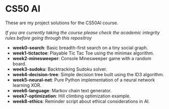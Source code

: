 # CS50 AI 

These are my project solutions for the CS50AI course.

*If you are currently taking the course please check the academic integrity rules before going through this repositroy*

- **week0-search**: Basic breadth-first search on a tiny social graph.
- **week1-tictactoe**: Playable Tic Tac Toe using the minimax algorithm.
- **week2-minesweeper**: Console Minesweeper game with a random board.
- **week3-sudoku**: Backtracking Sudoku solver.
- **week4-decision-tree**: Simple decision tree built using the ID3 algorithm.
- **week5-neural-net**: Pure Python implementation of a neural network learning XOR.
- **week6-language**: Markov chain text generator.
- **week7-optimization**: Hill climbing optimization example.
- **week8-ethics**: Reminder script about ethical considerations in AI.
